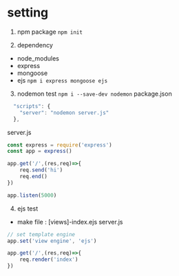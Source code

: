 # setting

1. npm package
```npm init```

2. dependency
- node_modules
- express
- mongoose
- ejs
```npm i express mongoose ejs```

3. nodemon test
```npm i --save-dev nodemon```
package.json
```javascript
  "scripts": {
    "server": "nodemon server.js"
  },
```
server.js
```javascript
const express = require('express')
const app = express()

app.get('/',(res,req)=>{
    req.send('hi')
    req.end()
})

app.listen(5000)
```

4. ejs test
- make file : [views]-index.ejs
server.js
```javascript
// set template engine
app.set('view engine', 'ejs')

app.get('/',(res,req)=>{
    req.render('index')
})
```